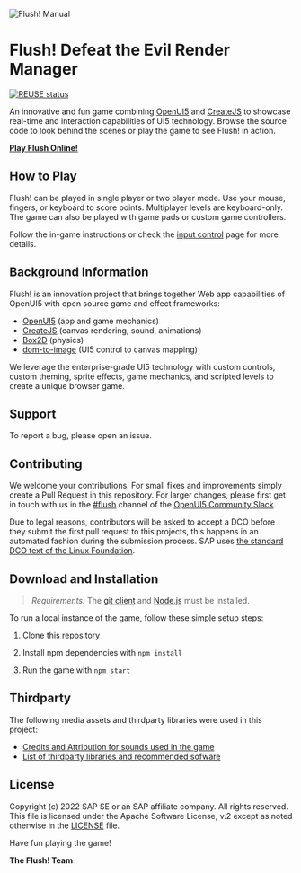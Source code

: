 ![Flush! Manual](media/header.jpg)

# Flush! Defeat the Evil Render Manager

[![REUSE status](https://api.reuse.software/badge/github.com/SAP/ui5-flush-game)](https://api.reuse.software/info/github.com/SAP/ui5-flush-game)

An innovative and fun game combining [OpenUI5](https://github.com/SAP/openui5) and [CreateJS](https://createjs.com/) to showcase real-time and interaction capabilities of UI5 technology. Browse the source code to look behind the scenes or play the game to see Flush! in action.

**[Play Flush Online!](http://sap.github.io/ui5-flush-game)**

## How to Play

Flush! can be played in single player or two player mode. Use your mouse, fingers, or keyboard to score points.
Multiplayer levels are keyboard-only. The game can also be played with game pads or custom game controllers.

Follow the in-game instructions or check the [input control](InputControl.md) page for more details.

## Background Information

Flush! is an innovation project that brings together Web app capabilities of OpenUI5 with open source game and effect frameworks:

* [OpenUI5](https://github.com/SAP/openui5) (app and game mechanics)
* [CreateJS](https://createjs.com/) (canvas rendering, sound, animations)
* [Box2D](https://box2d.org/) (physics)
* [dom-to-image](https://github.com/tsayen/dom-to-image) (UI5 control to canvas mapping)

We leverage the enterprise-grade UI5 technology with custom controls, custom theming, sprite effects, game mechanics, and scripted levels to create a unique browser game.

## Support

To report a bug, please open an issue.

## Contributing

We welcome your contributions. For small fixes and improvements simply create a Pull Request in this repository. For larger changes, please first get in touch with us in the [#flush](https://openui5.slack.com/messages/CHV1YCNG6) channel of the [OpenUI5 Community Slack](https://ui5-slack-invite.cfapps.eu10.hana.ondemand.com/). 

Due to legal reasons, contributors will be asked to accept a DCO before they submit the first pull request to this projects, this happens in an automated fashion during the submission process. SAP uses [the standard DCO text of the Linux Foundation](https://developercertificate.org/).

## Download and Installation

> *Requirements:* The [git client](https://git-scm.com/) and [Node.js](https://nodejs.org/) must be installed.

To run a local instance of the game, follow these simple setup steps:

1. Clone this repository

2. Install npm dependencies with `npm install`

3. Run the game with `npm start`

## Thirdparty

The following media assets and thirdparty libraries were used in this project:

* [Credits and Attribution for sounds used in the game](SoundCredits.md)
* [List of thirdparty libraries and recommended sofware](Thirdparty.md)

## License

Copyright (c) 2022 SAP SE or an SAP affiliate company. All rights reserved.
This file is licensed under the Apache Software License, v.2 except as noted otherwise in the [LICENSE](/LICENSE) file.

Have fun playing the game!

**The Flush! Team**
